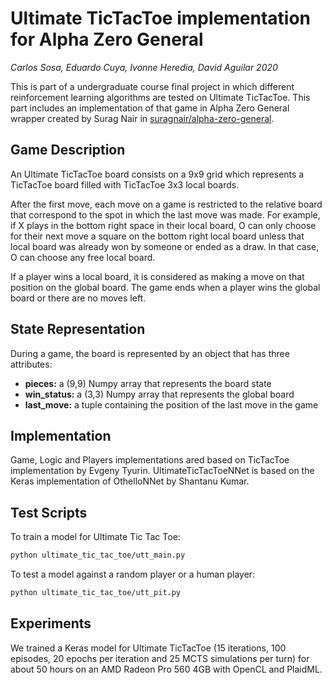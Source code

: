 # Ultimate TicTacToe implementation for Alpha Zero General
*Carlos Sosa, Eduardo Cuya, Ivonne Heredia, David Aguilar 2020*

This is part of a undergraduate course final project in which different reinforcement learning algorithms are tested on Ultimate TicTacToe.
This part includes an implementation of that game in Alpha Zero General wrapper created by Surag Nair in [suragnair/alpha-zero-general](https://github.com/suragnair/alpha-zero-general).

## Game Description

An Ultimate TicTacToe board consists on a 9x9 grid which represents a TicTacToe board filled with TicTacToe 3x3 local boards.


After the first move, each move on a game is restricted to the relative board that correspond to the spot in which the last move was made. For example, if X plays in the bottom right space in their local board, O can only choose for their next move a square on the bottom right local board unless that local board was already won by someone or ended as a draw. In that case, O can choose any free local board.

If a player wins a local board, it is considered as making a move on that position on the global board. The game ends when a player wins the global board or there are no moves left.

## State Representation

During a game, the board is represented by an object that has three attributes:

- **pieces:** a (9,9) Numpy array that represents the board state
- **win_status:** a (3,3) Numpy array that represents the global board
- **last_move:** a tuple containing the position of the last move in the game

## Implementation

 Game, Logic and Players implementations ared based on TicTacToe implementation by Evgeny Tyurin. UltimateTicTacToeNNet is based on the Keras implementation of OthelloNNet by Shantanu Kumar.
 
## Test Scripts

To train a model for Ultimate Tic Tac Toe:
````bash
python ultimate_tic_tac_toe/utt_main.py
````
To test a model against a random player or a human player:
````bash
python ultimate_tic_tac_toe/utt_pit.py
````

## Experiments 

We trained a Keras model for Ultimate TicTacToe (15 iterations, 100 episodes, 20 epochs per iteration and 25 MCTS simulations per turn) for about 50 hours on an AMD Radeon Pro 560 4GB with OpenCL and PlaidML.
